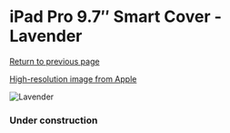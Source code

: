 # iPad Pro 9.7″ Smart Cover - Lavender

[Return to previous page](/ipad_pro97)

[High-resolution image from Apple](https://store.storeimages.cdn-apple.com/8756/as-images.apple.com/is/MM2J2?wid=4500&hei=4500&fmt=png)

<div style="width: 384px"><img src="/everyphone/MM2J2.png" alt="Lavender"></div>

### Under construction
